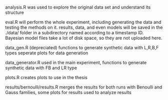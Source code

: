 analysis.R 
was used to explore the original data set and understand its structure

eval.R 
will perform the whole experiment, including generating the data and testing the methods on it.
results, data, and even models will be saved in the ./data/ folder in a subdirectory named according to a timestamp ID.
Bayesian model files take a lot of disk space, so they are not uploaded here.

data_gen.R (depreciated)
functions to generate synthetic data with L,R,B,F types seperate
plots for data generation

data_generator.R
used in the main experiment, functions to generate synthetic data with FB and LR type

plots.R
creates plots to use in the thesis

results/bernoulli/results.R 
merges the results for both runs with Benoulli and Gauss families, some plots for results
used to analyze results

